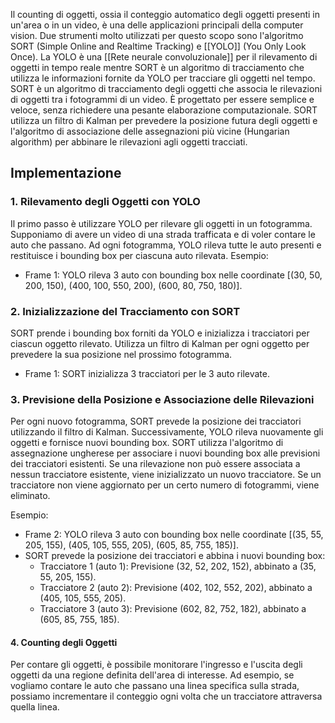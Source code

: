 Il counting di oggetti, ossia il conteggio automatico degli oggetti presenti in un'area o in un video, è una delle applicazioni principali della computer vision.
Due strumenti molto utilizzati per questo scopo sono l'algoritmo SORT (Simple Online and Realtime Tracking) e [[YOLO]] (You Only Look Once).
La YOLO è una [[Rete neurale convoluzionale]] per il rilevamento di oggetti in tempo reale mentre SORT è un algoritmo di tracciamento che utilizza le informazioni fornite da YOLO per tracciare gli oggetti nel tempo.
SORT è un algoritmo di tracciamento degli oggetti che associa le rilevazioni di oggetti tra i fotogrammi di un video.
È progettato per essere semplice e veloce, senza richiedere una pesante elaborazione computazionale.
SORT utilizza un filtro di Kalman per prevedere la posizione futura degli oggetti e l'algoritmo di associazione delle assegnazioni più vicine (Hungarian algorithm) per abbinare le rilevazioni agli oggetti tracciati.

## Implementazione
### 1. Rilevamento degli Oggetti con YOLO

Il primo passo è utilizzare YOLO per rilevare gli oggetti in un fotogramma. Supponiamo di avere un video di una strada trafficata e di voler contare le auto che passano. Ad ogni fotogramma, YOLO rileva tutte le auto presenti e restituisce i bounding box per ciascuna auto rilevata.
Esempio:
- Frame 1: YOLO rileva 3 auto con bounding box nelle coordinate [(30, 50, 200, 150), (400, 100, 550, 200), (600, 80, 750, 180)].

### 2. Inizializzazione del Tracciamento con SORT

SORT prende i bounding box forniti da YOLO e inizializza i tracciatori per ciascun oggetto rilevato. Utilizza un filtro di Kalman per ogni oggetto per prevedere la sua posizione nel prossimo fotogramma.
- Frame 1: SORT inizializza 3 tracciatori per le 3 auto rilevate.

### 3. Previsione della Posizione e Associazione delle Rilevazioni

Per ogni nuovo fotogramma, SORT prevede la posizione dei tracciatori utilizzando il filtro di Kalman.
Successivamente, YOLO rileva nuovamente gli oggetti e fornisce nuovi bounding box. SORT utilizza l'algoritmo di assegnazione ungherese per associare i nuovi bounding box alle previsioni dei tracciatori esistenti. Se una rilevazione non può essere associata a nessun tracciatore esistente, viene inizializzato un nuovo tracciatore.
Se un tracciatore non viene aggiornato per un certo numero di fotogrammi, viene eliminato.

Esempio:

- Frame 2: YOLO rileva 3 auto con bounding box nelle coordinate [(35, 55, 205, 155), (405, 105, 555, 205), (605, 85, 755, 185)].
- SORT prevede la posizione dei tracciatori e abbina i nuovi bounding box:
    - Tracciatore 1 (auto 1): Previsione (32, 52, 202, 152), abbinato a (35, 55, 205, 155).
    - Tracciatore 2 (auto 2): Previsione (402, 102, 552, 202), abbinato a (405, 105, 555, 205).
    - Tracciatore 3 (auto 3): Previsione (602, 82, 752, 182), abbinato a (605, 85, 755, 185).

#### 4. Counting degli Oggetti

Per contare gli oggetti, è possibile monitorare l'ingresso e l'uscita degli oggetti da una regione definita dell'area di interesse. Ad esempio, se vogliamo contare le auto che passano una linea specifica sulla strada, possiamo incrementare il conteggio ogni volta che un tracciatore attraversa quella linea.
